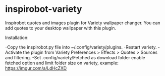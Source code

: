 # inspirobot-variety

Inspirobot quotes and images plugin for Variety wallpaper changer. You can add quotes to your desktop wallpaper with this plugin.

Installation:

-Copy the inspirobot.py file into ~/.config/variety/plugins.
-Restart variety.
-Activate the plugin from Variety Preferences > Effects > Quotes > Sources and filtering.
-Set .config/variety/Fetched as download folder enable fetched option and limit folder size on variety, example: https://imgur.com/a/LdHcZXD
